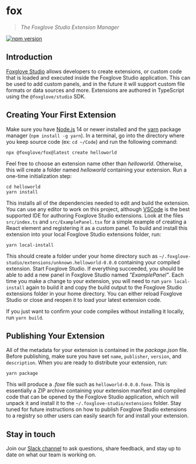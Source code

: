 # fox

> _The Foxglove Studio Extension Manager_

[![npm version](https://img.shields.io/npm/v/@foxglove/fox.svg?style=flat)](https://www.npmjs.com/package/@foxglove/fox)

## Introduction

[Foxglove Studio](https://github.com/foxglove/studio) allows developers to create extensions, or custom code that is loaded and executed inside the Foxglove Studio application. This can be used to add custom panels, and in the future it will support custom file formats or data sources and more. Extensions are authored in TypeScript using the `@foxglove/studio` SDK.

## Creating Your First Extension

Make sure you have [Node.js](https://nodejs.org/) 14 or newer installed and the [yarn](https://yarnpkg.com/) package manager (`npm install -g yarn`). In a terminal, go into the directory where you keep source code (ex: `cd ~/Code`) and run the following command:

```
npx @foxglove/fox@latest create helloworld
```

Feel free to choose an extension name other than _helloworld_. Otherwise, this will create a folder named _helloworld_ containing your extension. Run a one-time initialization step:

```
cd helloworld
yarn install
```

This installs all of the dependencies needed to edit and build the extension. You can use any editor to work on this project, although [VSCode](https://code.visualstudio.com/) is the best supported IDE for authoring Foxglove Studio extensions. Look at the files `src/index.ts` and `src/ExamplePanel.tsx` for a simple example of creating a React element and registering it as a custom panel. To build and install this extension into your local Foxglove Studio extensions folder, run:

```
yarn local-install
```

This should create a folder under your home directory such as `~/.foxglove-studio/extensions/unknown.helloworld-0.0.0` containing your compiled extension. Start Foxglove Studio. If everything succeeded, you should be able to add a new panel in Foxglove Studio named _"ExamplePanel"_. Each time you make a change to your extension, you will need to run `yarn local-install` again to build it and copy the build output to the Foxglove Studio extensions folder in your home directory. You can either reload Foxglove Studio or close and reopen it to load your latest extension code.

If you just want to confirm your code compiles without installing it locally, run `yarn build`.

## Publishing Your Extension

All of the metadata for your extension is contained in the _package.json_ file. Before publishing, make sure you have set `name`, `publisher`, `version`, and `description`. When you are ready to distribute your extension, run:

```
yarn package
```

This will produce a _.foxe_ file such as `helloworld-0.0.0.foxe`. This is essentially a ZIP archive containing your extension manifest and compiled code that can be opened by the Foxglove Studio application, which will unpack it and install it to the `~/.foxglove-studio/extensions` folder. Stay tuned for future instructions on how to publish Foxglove Studio extensions to a registry so other users can easily search for and install your extension.

## Stay in touch

Join our [Slack channel](https://foxglove.dev/join-slack) to ask questions, share feedback, and stay up to date on what our team is working on.
